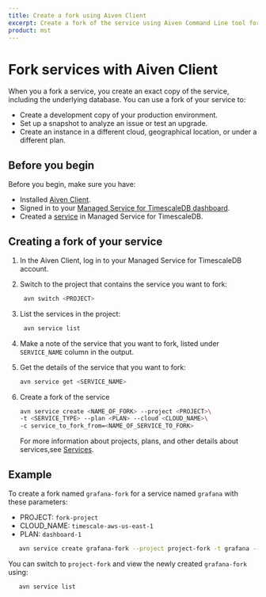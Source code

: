 ```yaml
---
title: Create a fork using Aiven Client 
excerpt: Create a fork of the service using Aiven Command Line tool for fully managed services on AWS, Azure, or GCP.
product: mst
---
```


# Fork services with Aiven Client

When you a fork a service, you create an exact copy of the service, including
the underlying database. You can use a fork of your service to:

*   Create a development copy of your production environment.
*   Set up a snapshot to analyze an issue or test an upgrade.
*   Create an instance in a different cloud, geographical location, or under
    a different plan.

## Before you begin

Before you begin, make sure you have: 

*   Installed [Aiven Client][aiven-client-install].
*   Signed in to your [Managed Service for TimescaleDB dashboard][mst-login].
*   Created a [service][create-service] in Managed Service for TimescaleDB.

<procedure>

## Creating a fork of your service

1.  In the Aiven Client, log in to your Managed Service for TimescaleDB account.

1.  Switch to the project that contains the service you want to fork:

    ```bash
     avn switch <PROJECT>
    ```

1.  List the services in the project:

    ```bash
     avn service list
    ```

1.  Make a note of the service that you want to fork, listed under
    `SERVICE_NAME` column in the output.

1.  Get the details of the service that you want to fork:

    ```bash
    avn service get <SERVICE_NAME>
    ```

1.  Create a fork of the service

    ```bash
    avn service create <NAME_OF_FORK> --project <PROJECT>\
    -t <SERVICE_TYPE> --plan <PLAN> --cloud <CLOUD_NAME>\
    -c service_to_fork_from=<NAME_OF_SERVICE_TO_FORK>
    ```

    For more information about projects, plans, and other details about
    services,see [Services][about-mst].

</procedure>

## Example

To create a fork named `grafana-fork` for a service named `grafana` with these parameters:
* PROJECT: `fork-project`
* CLOUD_NAME: `timescale-aws-us-east-1`
* PLAN: `dashboard-1` 

```bash
   avn service create grafana-fork --project project-fork -t grafana --plan dashboard-1 --cloud timescale-aws-us-east-1  -c service_to_fork_from=grafana
```

You can switch to `project-fork` and view the newly created `grafana-fork` using:

```bash
   avn service list
```

[about-mst]: /mst/:currentVersion:/about-mst/
[aiven-client-install]: /mst/:currentVersion:/aiven-client/aiven-client-install/
[create-service]: /install/:currentVersion:/installation-mst/#create-your-first-service
[mst-login]: https://portal.managed.timescale.com
